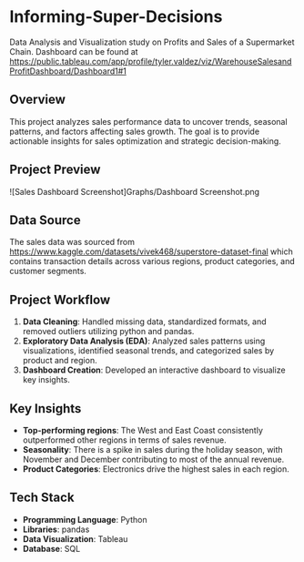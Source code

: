 # Informing-Super-Decisions
Data Analysis and Visualization study on Profits and Sales of a Supermarket Chain. Dashboard can be found at https://public.tableau.com/app/profile/tyler.valdez/viz/WarehouseSalesandProfitDashboard/Dashboard1#1

## Overview
This project analyzes sales performance data to uncover trends, seasonal patterns, and factors affecting sales growth. The goal is to provide actionable insights for sales optimization and strategic decision-making.

## Project Preview
![Sales Dashboard Screenshot]Graphs/Dashboard Screenshot.png

## Data Source
The sales data was sourced from https://www.kaggle.com/datasets/vivek468/superstore-dataset-final which contains transaction details across various regions, product categories, and customer segments.

## Project Workflow
1. **Data Cleaning**: Handled missing data, standardized formats, and removed outliers utilizing python and pandas.
2. **Exploratory Data Analysis (EDA)**: Analyzed sales patterns using visualizations, identified seasonal trends, and categorized sales by product and region.
3. **Dashboard Creation**: Developed an interactive dashboard to visualize key insights.

## Key Insights
- **Top-performing regions**: The West and East Coast consistently outperformed other regions in terms of sales revenue.
- **Seasonality**: There is a spike in sales during the holiday season, with November and December contributing to most of the annual revenue.
- **Product Categories**: Electronics drive the highest sales in each region.

## Tech Stack
- **Programming Language**: Python
- **Libraries**: pandas
- **Data Visualization**: Tableau
- **Database**: SQL
